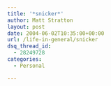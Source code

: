 ```yaml
---
title: '*snicker*'
author: Matt Stratton
layout: post
date: 2004-06-02T10:35:00+00:00
url: /life-in-general/snicker
dsq_thread_id:
  - 28249728
categories:
  - Personal

---
```

